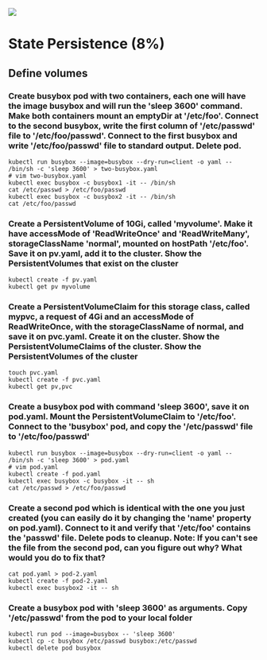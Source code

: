 ![](https://gaforgithub.azurewebsites.net/api?repo=CKAD-exercises/state&empty)
# State Persistence (8%)

## Define volumes 
### Create busybox pod with two containers, each one will have the image busybox and will run the 'sleep 3600' command. Make both containers mount an emptyDir at '/etc/foo'. Connect to the second busybox, write the first column of '/etc/passwd' file to '/etc/foo/passwd'. Connect to the first busybox and write '/etc/foo/passwd' file to standard output. Delete pod.
```shell
kubectl run busybox --image=busybox --dry-run=client -o yaml -- /bin/sh -c 'sleep 3600' > two-busybox.yaml
# vim two-busybox.yaml
kubectl exec busybox -c busybox1 -it -- /bin/sh
cat /etc/passwd > /etc/foo/passwd
kubectl exec busybox -c busybox2 -it -- /bin/sh
cat /etc/foo/passwd
```
### Create a PersistentVolume of 10Gi, called 'myvolume'. Make it have accessMode of 'ReadWriteOnce' and 'ReadWriteMany', storageClassName 'normal', mounted on hostPath '/etc/foo'. Save it on pv.yaml, add it to the cluster. Show the PersistentVolumes that exist on the cluster
```shell
kubectl create -f pv.yaml
kubectl get pv myvolume
```
### Create a PersistentVolumeClaim for this storage class, called mypvc, a request of 4Gi and an accessMode of ReadWriteOnce, with the storageClassName of normal, and save it on pvc.yaml. Create it on the cluster. Show the PersistentVolumeClaims of the cluster. Show the PersistentVolumes of the cluster
```shell
touch pvc.yaml
kubectl create -f pvc.yaml
kubectl get pv,pvc
```
### Create a busybox pod with command 'sleep 3600', save it on pod.yaml. Mount the PersistentVolumeClaim to '/etc/foo'. Connect to the 'busybox' pod, and copy the '/etc/passwd' file to '/etc/foo/passwd'
```shell
kubectl run busybox --image=busybox --dry-run=client -o yaml -- /bin/sh -c 'sleep 3600' > pod.yaml
# vim pod.yaml
kubectl create -f pod.yaml
kubectl exec busybox -c busybox -it -- sh
cat /etc/passwd > /etc/foo/passwd
```
### Create a second pod which is identical with the one you just created (you can easily do it by changing the 'name' property on pod.yaml). Connect to it and verify that '/etc/foo' contains the 'passwd' file. Delete pods to cleanup. Note: If you can't see the file from the second pod, can you figure out why? What would you do to fix that?
```shell
cat pod.yaml > pod-2.yaml
kubectl create -f pod-2.yaml
kubectl exec busybox2 -it -- sh
```
### Create a busybox pod with 'sleep 3600' as arguments. Copy '/etc/passwd' from the pod to your local folder
```shell
kubectl run pod --image=busybox -- 'sleep 3600'
kubectl cp -c busybox /etc/passwd busybox:/etc/passwd
kubectl delete pod busybox
```